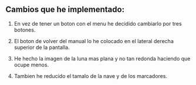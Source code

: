 ## Cambios que he implementado:

1) En vez de tener un boton con el menu he decidido cambiarlo por tres botones.

2) El boton de volver del manual lo he colocado en el lateral derecha superior de la pantalla.

3) He hecho la imagen de la luna mas plana y no tan redonda haciendo que ocupe menos.

4) Tambien he reducido el tamalo de la nave y de los marcadores.
